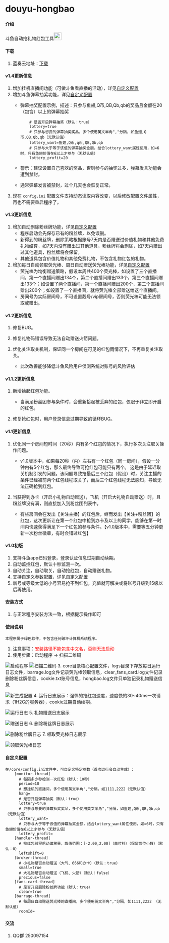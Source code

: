 # douyu-hongbao

#### 介绍
斗鱼自动抢礼物红包工具<img src="https://images.gitee.com/uploads/images/2020/1116/165713_916299e5_2268103.png" width = "24" height = "24"/>

#### 下载

1. 蓝奏云地址：[下载](https://yijianguanzhu.lanzout.com/ig0b70ad9bnc)

#### v1.4更新信息
1. 增加挂机直播间功能（可做斗鱼看直播的活动），详见[自定义配置](#custom)
2. 增加斗鱼弹幕抽奖功能，详见[自定义配置](#custom)
	- 弹幕抽奖配置示例，描述：只参与鱼翅,Q币,QB,Qb,qb的奖品且金额在20（包含）以上的弹幕抽奖
			
			  # 是否开启弹幕抽奖（默认：true）
	          lottery=true
	          # 只参与想要的弹幕抽奖奖品，多个使用英文半角","分隔，如鱼翅,Q币,QB,Qb,qb（无默认值）
	          lottery_want=鱼翅,Q币,q币,QB,Qb,qb
	          # 只参与大于等于该值的弹幕抽奖金额，结合lottery_want属性使用，如=6时，只有鱼翅价值在6以上才参与（无默认值）
	          lottery_profit=20
	- 警示：建议设置自己喜欢的奖品，否则参与的抽奖过多，弹幕发言功能会遭到禁封。
	- 通常弹幕发言被禁封，过个几天也会恢复正常。
3. 现在 `config.ini` 配置文件支持动态读取内容改变，以后修改配置文件属性，再也不需要重启程序了。

#### v1.3更新信息
1. 增加自动删除粉丝牌功能，详见[自定义配置](#custom)
    - 程序启动会先保存已有的粉丝牌，以免误删。
    - 新得到的粉丝牌，删除策略根据账号7天内是否赠送过价值礼物和其他免费礼物结算，如7天内没有赠出过其他道具，粉丝牌将会删除，如7天内赠出过其他道具，粉丝牌将会保留。
    - 其他道具包含价值礼物和其他免费礼物，不包含礼物红包的礼物。
2. 增加每日自动领取荧光棒、周日自动赠送荧光棒功能，详见[自定义配置](#custom)
	- 荧光棒为均衡赠送策略，假设本周共400个荧光棒，如设置了三个直播间，第一个直播间赠出134个，第二个直播间赠出133个，第三个直播间赠出133个；如设置了两个直播间，第一个直播间赠出200个，第二个直播间赠出200个；如设置了一个直播间，就将荧光棒全部赠送给这个直播间。
	- 房间号为实际房间号，不可设置靓号/vip房间号，否则荧光棒可能无法领取或赠出。

#### v1.2更新信息
1. 修复BUG。
2. 修复礼物码错误导致无法自动赠送火箭问题。
3. 优化关注取关机制，保证同一个房间在可见的红包雨情况下，不再重复关注取关。

	- 此次改善能够降低斗鱼风险用户侦测系统对账号的风险评估

#### v1.1.2更新信息
1. 新增拾起红包功能。

	- 当满足粉丝团参与条件时，会重新拾起被丢弃的红包，仅限于非立即开启的红包。 
2. 修复抢红包时，用户登录信息过期导致的循环BUG。

#### v1.1更新信息
1. 优化同一个房间短时间（20秒）内有多个红包的情况下，执行多次关注取关操作问题。

	- v1.0版本中，如果每20秒（内）左右有一个红包（同一房间），假设一分钟内有5个红包，那么最终导致可抢红包可能只有两个。 这是由于延迟取关机制引发的问题。该问题导致抢最后三个红包（假设）时，关注主播的条件已经被前两个红包线程取关了，而后三个红包线程无法感知，导致无法正确抢到红包。

2. 当获得到办卡（开启小礼物自动赠送），飞机（开启大礼物自动赠送）时，且粉丝牌没有满，则直接加入到粉丝团列表中。
	
	- 有些房间会在发出【关注主播】的红包后，继而发出【关注+粉丝团】的红包，这次更新让在第一个红包中抢到办卡及以上的同学，能够在第一时间内快速获得满足下一个红包的参与条件。【v1.0版本中，需要等五分钟更新一次粉丝徽章，有时会错过红包】

#### v1.0初版
1. 支持斗鱼app扫码登录，登录认证信息过期自动续期。
2. 自动监控红包，默认十秒监测一次。
3. 自动关注，自动取关，自动抢红包，自动赠送礼物。
4. 支持自定义参数配置，详见[自定义配置](#custom)
5. 新号或等级太低的小号容易抢不到红包，充值就可解决或将账号升级到15级以后再使用。

#### 安装方式

1. 与正常程序安装方法一致，根据提示操作即可

#### 使用说明
    本程序属于绿色软件，不包含任何破坏计算机系统程序。

1. 注意事项：<font color=red>安装路径不能包含中文名，否则无法启动</font>
2. 使用步骤：启动程序 -> 扫描二维码

![启动程序](https://images.gitee.com/uploads/images/2020/1117/133300_4cdb1d85_7859954.png "启动程序")
![扫描二维码](https://images.gitee.com/uploads/images/2020/1117/133423_493a7593_7859954.png "扫描二维码")
3. core目录核心配置文件，logs目录下存放每日运行日志文件，barrage.log文件记录荧光棒领取信息，clear_fans_card.log文件记录删除粉丝牌信息，cookie.txt账号信息，hongbao.log文件只单独记录礼物赠送信息

![新生成配置](https://images.gitee.com/uploads/images/2021/0925/131613_e5769a03_7859954.png "新生成文件")
4. 运行日志展示：强悍的抢红包速度，速度快的30~40ms一次请求（1H2G的服务器），cookie过期自动续期。

![运行日志](https://images.gitee.com/uploads/images/2020/1117/135626_f2375e9b_7859954.png "运行日志")
5. 礼物赠送日志展示

![赠送日志](https://images.gitee.com/uploads/images/2020/1117/140106_344dfbce_7859954.png "赠送日志")
6. 删除粉丝牌日志展示

![删除粉丝牌日志](https://images.gitee.com/uploads/images/2021/0925/132207_e4a7ff34_7859954.png "删除粉丝牌日志")
7. 领取荧光棒日志展示 

![领取荧光棒日志](https://images.gitee.com/uploads/images/2021/0925/132325_c95106d3_7859954.png "领取荧光棒日志")
#### 自定义配置 <a name="custom"></a>
    在/core/config.ini文件中，可自定义特定参数（首次运行会自动生成）:
        [monitor-thread]
          # 每隔多少秒检测一次红包（默认：10秒）
          period=10
          # 想挂机的直播间，多个使用英文半角","分隔，如1111,2222（无默认值）
          hang=
          # 是否开启弹幕抽奖（默认：true）
          lottery=true
          # 只参与想要的弹幕抽奖奖品，多个使用英文半角","分隔，如鱼翅,Q币,QB,Qb,qb（无默认值）
          lottery_want=
          # 只参与大于等于该值的弹幕抽奖金额，结合lottery_want属性使用，如=6时，只有鱼翅价值在6以上才参与（无默认值）
          lottery_profit=
        [handler-thread]
          # 抢红包线程启动偏移量，取值范围：[-2.00,2.00]（单位秒）（保留两位小数）（默认：0）
          leftshift=0
        [broker-thread]
          # 小礼物是否自动赠送（大气、666和办卡）（默认：true）
          small=true
          # 大礼物是否自动赠送（飞机、火箭）（默认：false）
          precious=false
        [fans-card-thread]
          # 是否开启删除粉丝牌功能（默认：true）
          clear=true
        [barrage-thread]
          # 每周日自动赠送荧光棒的直播间，多个使用英文半角","分隔，如1111,2222 （无默认值）
          roomId=
#### 交流

1. QQ群 250097154